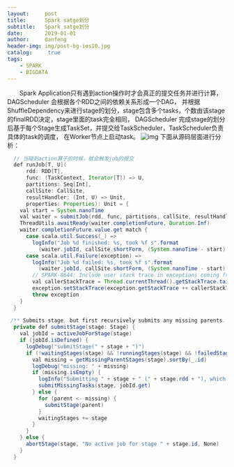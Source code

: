 ```yaml
---
layout:     post
title:      Spark satge划分
subtitle:   Spark satge划分
date:       2019-01-01
author:     danfeng
header-img: img/post-bg-ios10.jpg
catalog: 	 true
tags:
    - SPARK
    - BIGDATA
--- 
```

  &emsp;&emsp;Spark Application只有遇到action操作时才会真正的提交任务并进行计算，DAGScheduler 会根据各个RDD之间的依赖关系形成一个DAG，
并根据ShuffleDependency来进行stage的划分，stage包含多个tasks，个数由该stage的finalRDD决定，stage里面的task完全相同，
DAGScheduler 完成stage的划分后基于每个Stage生成TaskSet，并提交给TaskScheduler，TaskScheduler负责具体的task的调度，
在Worker节点上启动task。
![img](https://upload-images.jianshu.io/upload_images/3597066-fc535e47d140e361.png?imageMogr2/auto-orient/)
 下面从源码层面进行分析： 
```java
  // 当碰到action算子的时候，就会触发job的提交
  def runJob[T, U](
      rdd: RDD[T],
      func: (TaskContext, Iterator[T]) => U,
      partitions: Seq[Int],
      callSite: CallSite,
      resultHandler: (Int, U) => Unit,
      properties: Properties): Unit = {
    val start = System.nanoTime
    val waiter = submitJob(rdd, func, partitions, callSite, resultHandler, properties)
    ThreadUtils.awaitReady(waiter.completionFuture, Duration.Inf)
    waiter.completionFuture.value.get match {
      case scala.util.Success(_) =>
        logInfo("Job %d finished: %s, took %f s".format
          (waiter.jobId, callSite.shortForm, (System.nanoTime - start) / 1e9))
      case scala.util.Failure(exception) =>
        logInfo("Job %d failed: %s, took %f s".format
          (waiter.jobId, callSite.shortForm, (System.nanoTime - start) / 1e9))
        // SPARK-8644: Include user stack trace in exceptions coming from DAGScheduler.
        val callerStackTrace = Thread.currentThread().getStackTrace.tail
        exception.setStackTrace(exception.getStackTrace ++ callerStackTrace)
        throw exception
    }
  }
  
 /** Submits stage, but first recursively submits any missing parents. */
  private def submitStage(stage: Stage) {
    val jobId = activeJobForStage(stage)
    if (jobId.isDefined) {
      logDebug("submitStage(" + stage + ")")
      if (!waitingStages(stage) && !runningStages(stage) && !failedStages(stage)) {
        val missing = getMissingParentStages(stage).sortBy(_.id)
        logDebug("missing: " + missing)
        if (missing.isEmpty) {
          logInfo("Submitting " + stage + " (" + stage.rdd + "), which has no missing parents")
          submitMissingTasks(stage, jobId.get)
        } else {
          for (parent <- missing) {
            submitStage(parent)
          }
          waitingStages += stage
        }
      }
    } else {
      abortStage(stage, "No active job for stage " + stage.id, None)
    }
  }
```
